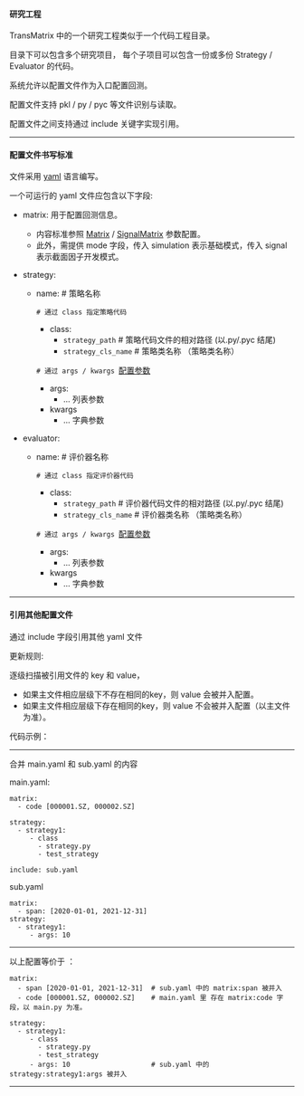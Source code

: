 #### 研究工程

TransMatrix 中的一个研究工程类似于一个代码工程目录。

目录下可以包含多个研究项目， 每个子项目可以包含一份或多份 Strategy / Evaluator 的代码。

系统允许以配置文件作为入口配置回测。

配置文件支持 pkl / py / pyc 等文件识别与读取。

配置文件之间支持通过 include 关键字实现引用。

---

#### 配置文件书写标准

文件采用 [yaml](https://www.runoob.com/w3cnote/yaml-intro.html) 语言编写。

一个可运行的 yaml 文件应包含以下字段:

- matrix: 用于配置回测信息。
  - 内容标准参照 [Matrix](3_接口说明/Matrix/matrix.md#配置回测信息) / [SignalMatrix](5_定制化模块_截面因子开发/signal.md#配置回测信息) 参数配置。
  - 此外，需提供 mode 字段，传入 simulation 表示基础模式，传入 signal 表示截面因子开发模式。

- strategy:
  - name: # 策略名称
  
    `# 通过 class 指定策略代码`

    - class: 
      - `strategy_path` # 策略代码文件的相对路径 (以.py/.pyc 结尾)
      - `strategy_cls_name` # 策略类名称 （策略类名称）
  
    `# 通过 args / kwargs `[配置参数](3_接口说明/策略/generator.md#\__init__)
    - args: 
      - ... 列表参数
    - kwargs
      - ... 字典参数

- evaluator:
  - name: # 评价器名称
  
    `# 通过 class 指定评价器代码`

    - class: 
      - `strategy_path` # 评价器代码文件的相对路径 (以.py/.pyc 结尾)
      - `strategy_cls_name` # 评价器类名称 （策略类名称）
  
    `# 通过 args / kwargs `[配置参数](3_接口说明/策略/generator.md#\__init__)
    - args: 
      - ... 列表参数
    - kwargs
      - ... 字典参数

--- 

#### 引用其他配置文件

通过 include 字段引用其他 yaml 文件

更新规则:

逐级扫描被引用文件的 key 和 value，
- 如果主文件相应层级下不存在相同的key，则 value 会被并入配置。
- 如果主文件相应层级下存在相同的key，则 value 不会被并入配置（以主文件为准）。


代码示例：

---
合并 main.yaml 和 sub.yaml 的内容

main.yaml:
```
matrix:
  - code [000001.SZ, 000002.SZ]

strategy:
  - strategy1:
     - class
       - strategy.py
       - test_strategy

include: sub.yaml
```

sub.yaml
```
matrix: 
  - span: [2020-01-01, 2021-12-31]
strategy: 
  - strategy1:
     - args: 10
```

---


以上配置等价于 ：
```
matrix:
  - span [2020-01-01, 2021-12-31]  # sub.yaml 中的 matrix:span 被并入
  - code [000001.SZ, 000002.SZ]    # main.yaml 里 存在 matrix:code 字段，以 main.py 为准。
  
strategy:
  - strategy1:
     - class
       - strategy.py
       - test_strategy
     - args: 10                    # sub.yaml 中的 strategy:strategy1:args 被并入
```

---